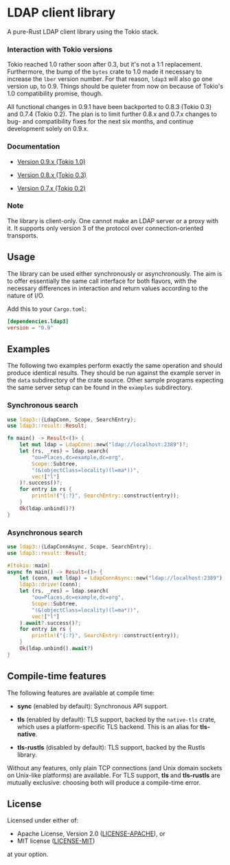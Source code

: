 # LDAP client library

A pure-Rust LDAP client library using the Tokio stack.

### Interaction with Tokio versions

Tokio reached 1.0 rather soon after 0.3, but it's not a 1:1 replacement. Furthermore,
the bump of the `bytes` crate to 1.0 made it necessary to increase the `lber` version
number. For that reason, `ldap3` will also go one version up, to 0.9. Things should
be quieter from now on because of Tokio's 1.0 compatibility promise, though.

All functional changes in 0.9.1 have been backported to 0.8.3 (Tokio 0.3) and 0.7.4
(Tokio 0.2). The plan is to limit further 0.8.x and 0.7.x changes to bug- and
compatibility fixes for the next six months, and continue development solely on 0.9.x.

### Documentation

- [Version 0.9.x (Tokio 1.0)](https://docs.rs/ldap3/0.9.1/ldap3/)

- [Version 0.8.x (Tokio 0.3)](https://docs.rs/ldap3/0.8.3/ldap3/)

- [Version 0.7.x (Tokio 0.2)](https://docs.rs/ldap3/0.7.4/ldap3/)

### Note

The library is client-only. One cannot make an LDAP server or a proxy with it.
It supports only version 3 of the protocol over connection-oriented transports.

## Usage

The library can be used either synchronously or asynchronously. The aim is to
offer essentially the same call interface for both flavors, with the necessary
differences in interaction and return values according to the nature of I/O.

Add this to your `Cargo.toml`:

```toml
[dependencies.ldap3]
version = "0.9"
```

## Examples

The following two examples perform exactly the same operation and should produce identical
results. They should be run against the example server in the `data` subdirectory of the crate source.
Other sample programs expecting the same server setup can be found in the `examples` subdirectory.

### Synchronous search

```rust
use ldap3::{LdapConn, Scope, SearchEntry};
use ldap3::result::Result;

fn main() -> Result<()> {
    let mut ldap = LdapConn::new("ldap://localhost:2389")?;
    let (rs, _res) = ldap.search(
        "ou=Places,dc=example,dc=org",
        Scope::Subtree,
        "(&(objectClass=locality)(l=ma*))",
        vec!["l"]
    )?.success()?;
    for entry in rs {
        println!("{:?}", SearchEntry::construct(entry));
    }
    Ok(ldap.unbind()?)
}
```

### Asynchronous search

```rust
use ldap3::{LdapConnAsync, Scope, SearchEntry};
use ldap3::result::Result;

#[tokio::main]
async fn main() -> Result<()> {
    let (conn, mut ldap) = LdapConnAsync::new("ldap://localhost:2389").await?;
    ldap3::drive!(conn);
    let (rs, _res) = ldap.search(
        "ou=Places,dc=example,dc=org",
        Scope::Subtree,
        "(&(objectClass=locality)(l=ma*))",
        vec!["l"]
    ).await?.success()?;
    for entry in rs {
        println!("{:?}", SearchEntry::construct(entry));
    }
    Ok(ldap.unbind().await?)
}
```

## Compile-time features

The following features are available at compile time:

* __sync__ (enabled by default): Synchronous API support.

* __tls__ (enabled by default): TLS support, backed by the `native-tls` crate, which uses
 a platform-specific TLS backend. This is an alias for __tls-native__.

* __tls-rustls__ (disabled by default): TLS support, backed by the Rustls library.

Without any features, only plain TCP connections (and Unix domain sockets on Unix-like
platforms) are available. For TLS support, __tls__ and __tls-rustls__ are mutually
exclusive: choosing both will produce a compile-time error.

## License

Licensed under either of:

 * Apache License, Version 2.0 ([LICENSE-APACHE](LICENSE-APACHE)), or
 * MIT license ([LICENSE-MIT](LICENSE-MIT))

at your option.
